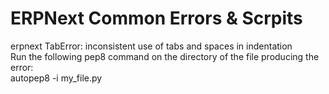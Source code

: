 # ERPNext Common Errors & Scrpits
erpnext TabError: inconsistent use of tabs and spaces in indentation <br/>
  Run the following pep8 command on the directory of the file producing the error: <br/>
    autopep8 -i my_file.py


